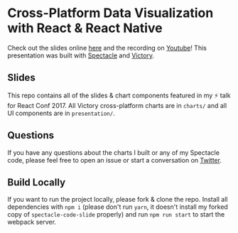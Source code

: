 # Cross-Platform Data Visualization with React & React Native

Check out the slides online [here](https://react-conf-data-viz.surge.sh/#/) and the recording on [Youtube](https://www.youtube.com/watch?v=lF-ztmPVWmo)! This presentation was built with [Spectacle](https://github.com/FormidableLabs/spectacle) and [Victory](https://github.com/FormidableLabs/victory).

## Slides
This repo contains all of the slides & chart components featured in my ⚡️ talk for React Conf 2017. All Victory cross-platform charts are in `charts/` and all UI components are in `presentation/`.

## Questions
If you have any questions about the charts I built or any of my Spectacle code, please feel free to open an issue or start a conversation on [Twitter](https://twitter.com/peggyrayzis).

## Build Locally

If you want to run the project locally, please fork & clone the repo. Install all dependencies with `npm i` (please don't run `yarn`, it doesn't install my forked copy of `spectacle-code-slide` properly) and run `npm run start` to start the webpack server.
